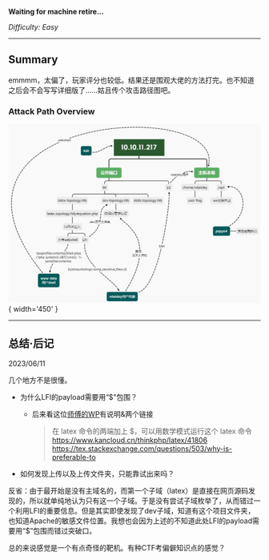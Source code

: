 **Waiting for machine retire...**

*Difficulty: Easy*

---

## Summary

emmmm，太偏了，玩家评分也较低。结果还是围观大佬的方法打完。也不知道之后会不会写写详细版了……姑且传个攻击路径图吧。

### Attack Path Overview

![AttackPath](./AttackPath/HTB-Topology.png){ width='450' }


---

## 总结·后记

2023/06/11

几个地方不是很懂。

- 为什么LFI的payload需要用“$”包围？
    - 后来看这位[师傅的WP](https://www.penglusoars.top/2023/06/18/%e9%9d%b6%e5%9c%ba%e7%ac%94%e8%ae%b0-htb-topology/)有说明&两个链接

        > 在 latex 命令的两端加上 $，可以用数学模式运行这个 latex 命令  
        > <https://www.kancloud.cn/thinkphp/latex/41806>  
        > <https://tex.stackexchange.com/questions/503/why-is-preferable-to>

- 如何发现上传以及上传文件夹，只能靠试出来吗？

反省：由于最开始是没有主域名的，而第一个子域（latex）是直接在网页源码发现的，所以就单纯地认为只有这一个子域。于是没有尝试子域枚举了，从而错过一个利用LFI的重要信息。但是其实即使发现了dev子域，知道有这个项目文件夹，也知道Apache的敏感文件位置。我想也会因为上述的不知道此处LFI的payload需要用“$”包围而错过突破口。

总的来说感觉是一个有点奇怪的靶机。有种CTF考偏僻知识点的感觉？